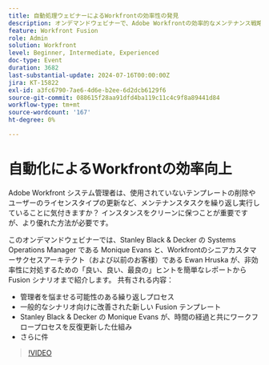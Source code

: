 ```yaml
---
title: 自動処理ウェビナーによるWorkfrontの効率性の発見
description: オンデマンドウェビナーで、Adobe Workfrontの効率的なメンテナンス戦略について説明します。 Stanley Black & Decker とWorkfrontのエキスパートが、繰り返し作業の自動化、Fusion テンプレートの利用、最適な効率性を実現するためのワークフロープロセスの進化に関するヒントを紹介します。
feature: Workfront Fusion
role: Admin
solution: Workfront
level: Beginner, Intermediate, Experienced
doc-type: Event
duration: 3682
last-substantial-update: 2024-07-16T00:00:00Z
jira: KT-15822
exl-id: a3fc6790-7ae6-4d6e-b2ee-6d2dcb6129f6
source-git-commit: 088615f28aa91dfd4ba119c11c4c9f8a89441d84
workflow-type: tm+mt
source-wordcount: '167'
ht-degree: 0%

---
```


# 自動化によるWorkfrontの効率向上

Adobe Workfront システム管理者は、使用されていないテンプレートの削除やユーザーのライセンスタイプの更新など、メンテナンスタスクを繰り返し実行していることに気付きますか？ インスタンスをクリーンに保つことが重要ですが、より優れた方法が必要です。

このオンデマンドウェビナーでは、Stanley Black &amp; Decker の Systems Operations Manager である Monique Evans と、Workfrontのシニアカスタマーサクセスアーキテクト（および以前のお客様）である Ewan Hruska が、非効率性に対処するための「良い、良い、最良の」ヒントを簡単なレポートから Fusion シナリオまで紹介します。 共有される内容：

* 管理者を悩ませる可能性のある繰り返しプロセス
* 一般的なシナリオ向けに改善された新しい Fusion テンプレート
* Stanley Black &amp; Decker の Monique Evans が、時間の経過と共にワークフロープロセスを反復更新した仕組み
* さらに件

>[!VIDEO](https://video.tv.adobe.com/v/3431016/?learn=on)
